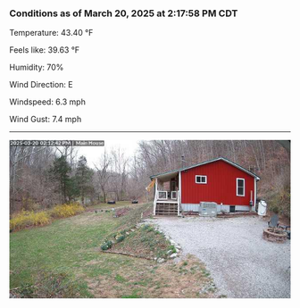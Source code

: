 ### Conditions as of March 20, 2025 at 2:17:58 PM CDT 

Temperature: 43.40 &deg;F

Feels like: 39.63 &deg;F

Humidity: 70%

Wind Direction: E

Windspeed: 6.3 mph

Wind Gust: 7.4 mph

---

<img src="./images/latest.jpeg"/>

